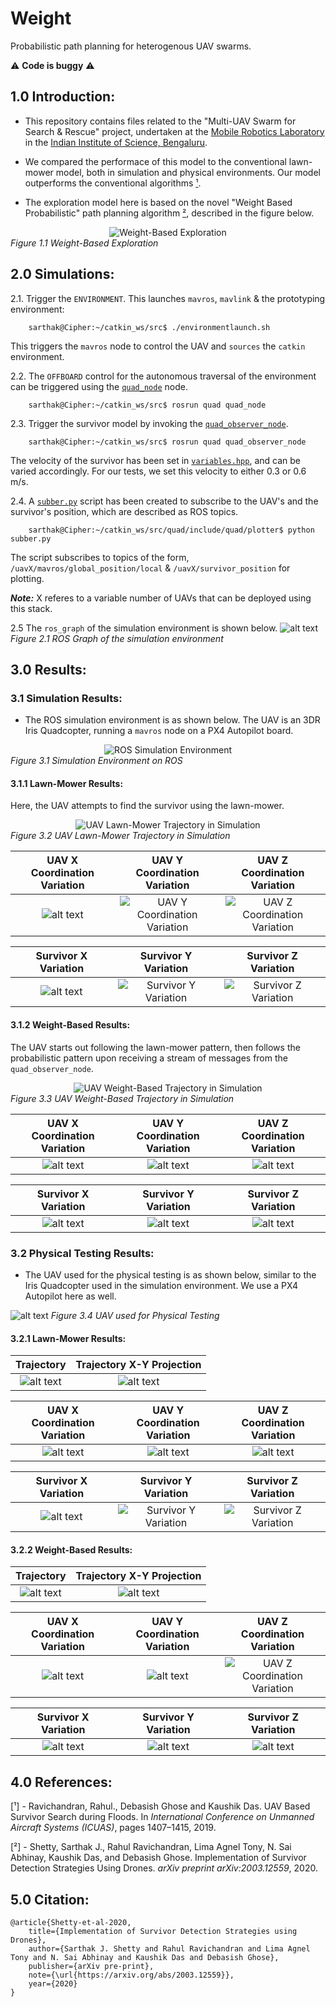# Weight

Probabilistic path planning for heterogenous UAV swarms.

:warning: **Code is buggy** :warning:

## 1.0 Introduction:

+ This repository contains files related to the "Multi-UAV Swarm for Search & Rescue" project, undertaken at the [Mobile Robotics Laboratory](http://aero.iisc.ac.in/people/debasish-ghose/) in the [Indian Institute of Science, Bengaluru](https://iisc.ac.in).

+ We compared the performace of this model to the conventional lawn-mower model, both in simulation and physical environments. Our model outperforms the conventional algorithms [¹](https://github.com/SarthakJShetty/Weight#40-references).

+ The exploration model here is based on the novel "Weight Based Probabilistic" path planning algorithm [²](https://github.com/SarthakJShetty/Weight#40-references), described in the figure below.


<div style="text-align:center">
        <img src="https://raw.githubusercontent.com/SarthakJShetty/Weight/master/assets/Weightage.jpg" alt="Weight-Based Exploration">
</div>
<i>Figure 1.1 Weight-Based Exploration</i>

## 2.0 Simulations:

2.1. Trigger the ```ENVIRONMENT```. This launches ```mavros```, ```mavlink``` & the prototyping environment:

        sarthak@Cipher:~/catkin_ws/src$ ./environmentlaunch.sh

This triggers the ```mavros``` node to control the UAV and ```sources``` the ```catkin``` environment.

2.2. The ```OFFBOARD```  control for the autonomous traversal of the environment can be triggered using the [```quad_node```](https://github.com/SarthakJShetty/Weight/blob/master/quad/src/quad_node.cpp) node.

        sarthak@Cipher:~/catkin_ws/src$ rosrun quad quad_node

2.3. Trigger the survivor model by invoking the [```quad_observer_node```](https://github.com/SarthakJShetty/Weight/blob/master/quad/src/quad_node.cpp).

        sarthak@Cipher:~/catkin_ws/src$ rosrun quad quad_observer_node

The velocity of the survivor has been set in [```variables.hpp```](https://github.com/SarthakJShetty/Weight/blob/master/quad/include/quad/variables/variables.hpp), and can be varied accordingly. For our tests, we set this velocity to either 0.3 or 0.6 m/s.

2.4. A [```subber.py```](https://github.com/SarthakJShetty/Weight/blob/master/quad/include/quad/plotter/subber.py) script has been created to subscribe to the UAV's and the survivor's position, which are described as ROS topics.

        sarthak@Cipher:~/catkin_ws/src/quad/include/quad/plotter$ python subber.py

The script subscribes to topics of the form, ```/uavX/mavros/global_position/local``` & ```/uavX/survivor_position``` for plotting.

***Note:*** X referes to a variable number of UAVs that can be deployed using this stack.

2.5 The ```ros_graph``` of the simulation environment is shown below.
![alt text](https://raw.githubusercontent.com/SarthakJShetty/Weight/master/assets/rosgraph.png "ROS Graph")
<i>Figure 2.1 ROS Graph of the simulation environment</i>

## 3.0 Results:

### 3.1 Simulation Results:

+ The ROS simulation environment is as shown below. The UAV is an 3DR Iris Quadcopter, running a ```mavros``` node on a PX4 Autopilot board.

<div style="text-align:center">
        <img src="https://raw.githubusercontent.com/SarthakJShetty/Weight/master/assets/ROS_Environment.png" alt="ROS Simulation Environment">
</div>
<i>Figure 3.1 Simulation Environment on ROS</i>

#### 3.1.1 Lawn-Mower Results:

Here, the UAV attempts to find the survivor using the lawn-mower.

<div style="text-align:center">
        <img src="https://raw.githubusercontent.com/SarthakJShetty/Weight/master/assets/SimLMTrajectories.png" alt="UAV Lawn-Mower Trajectory in Simulation">
</div>
<i>Figure 3.2 UAV Lawn-Mower Trajectory in Simulation</i>

UAV X Coordination Variation           |  UAV Y Coordination Variation | UAV Z Coordination Variation
:-------------------------:|:-------------------------:|:---------:
![alt text](https://raw.githubusercontent.com/SarthakJShetty/Weight/master/assets/SimLMUAV1CoordinatesX.png "UAV X Coordination Variation") |  ![](https://raw.githubusercontent.com/SarthakJShetty/Weight/master/assets/SimLMUAV1CoordinatesY.png "UAV Y Coordination Variation") | ![](https://raw.githubusercontent.com/SarthakJShetty/Weight/master/assets/SimLMUAV1CoordinatesZ.png "UAV Z Coordination Variation")

Survivor X Variation             |  Survivor Y Variation | Survivor Z Variation
:-------------------------:|:-------------------------:|:---------:
![alt text](https://raw.githubusercontent.com/SarthakJShetty/Weight/master/assets/SimLMSurvivorX.png "Survivor X Variation")  |  ![](https://raw.githubusercontent.com/SarthakJShetty/Weight/master/assets/SimLMSurvivorY.png "Survivor Y Variation") | ![](https://raw.githubusercontent.com/SarthakJShetty/Weight/master/assets/SimLMSurvivorZ.png "Survivor Z Variation")


#### 3.1.2 Weight-Based Results:

The UAV starts out following the lawn-mower pattern, then follows the probabilistic pattern upon receiving a stream of messages from the ```quad_observer_node```.

<div style="text-align:center">
        <img src="https://raw.githubusercontent.com/SarthakJShetty/Weight/master/assets/SimWBTrajectory.png" alt="UAV Weight-Based Trajectory in Simulation">
</div>
<i>Figure 3.3 UAV Weight-Based Trajectory in Simulation</i>

UAV X Coordination Variation           |  UAV Y Coordination Variation | UAV Z Coordination Variation
:-------------------------:|:-------------------------:|:---------:
![alt text](https://raw.githubusercontent.com/SarthakJShetty/Weight/master/assets/SimWBUAV1CoordinatesX.png "UAV X Coordination Variation") | ![alt text](https://raw.githubusercontent.com/SarthakJShetty/Weight/master/assets/SimWBUAV1CoordinatesY.png "UAV Y Coordination Variation") | ![alt text](https://raw.githubusercontent.com/SarthakJShetty/Weight/master/assets/SimWBUAV1CoordinatesZ.png "UAV Z Coordination Variation")

Survivor X Variation             |  Survivor Y Variation | Survivor Z Variation
:-------------------------:|:-------------------------:|:---------:
![alt text](https://raw.githubusercontent.com/SarthakJShetty/Weight/master/assets/SimWBSurvivorX.png "Survivor X Variation") | ![alt text](https://raw.githubusercontent.com/SarthakJShetty/Weight/master/assets/SimWBSurvivorX.png "Survivor Y Variation") | ![alt text](https://raw.githubusercontent.com/SarthakJShetty/Weight/master/assets/SimWBSurvivorX.png "Survivor Z Variation")


### 3.2 Physical Testing Results:

+ The UAV used for the physical testing is as shown below, similar to the Iris Quadcopter used in the simulation environment. We use a PX4 Autopilot here as well.

![alt text](https://raw.githubusercontent.com/SarthakJShetty/Weight/master/assets/PhysicalSetup.png "Physical Testing")
<i>Figure 3.4 UAV used for Physical Testing</i>

#### 3.2.1 Lawn-Mower Results:

Trajectory           |  Trajectory X-Y Projection
:-------------------:|:-------------------------:
![alt text](https://raw.githubusercontent.com/SarthakJShetty/Weight/master/assets/PhyLMTrajectory.png "UAV Lawn-Mower Trajectory during Physical Testing") | ![alt text](https://raw.githubusercontent.com/SarthakJShetty/Weight/master/assets/PhyLMXYProjection.png "UAV Lawn-Mower Trajectory during Physical Testing - XY Projection")

UAV X Coordination Variation           |  UAV Y Coordination Variation | UAV Z Coordination Variation
:-------------------------:|:-------------------------:|:---------:
![alt text](https://raw.githubusercontent.com/SarthakJShetty/Weight/master/assets/PhyLMUAV1CoordinatesX.png "UAV X Coordination Variation") | ![alt text](https://raw.githubusercontent.com/SarthakJShetty/Weight/master/assets/PhyLMUAV1CoordinatesY.png "UAV Y Coordination Variation") | ![alt text](https://raw.githubusercontent.com/SarthakJShetty/Weight/master/assets/PhyLMUAV1CoordinatesZ.png "UAV Z Coordination Variation")

Survivor X Variation             |  Survivor Y Variation | Survivor Z Variation
:-------------------------:|:-------------------------:|:---------:
![alt text](https://raw.githubusercontent.com/SarthakJShetty/Weight/master/assets/PhyLMSurvivorX.png "Survivor X Variation")  | ![](https://raw.githubusercontent.com/SarthakJShetty/Weight/master/assets/PhyLMSurvivorY.png "Survivor Y Variation") | ![](https://raw.githubusercontent.com/SarthakJShetty/Weight/master/assets/PhyLMSurvivorZ.png "Survivor Z Variation")


#### 3.2.2 Weight-Based Results:

Trajectory           |  Trajectory X-Y Projection
:-------------------:|:-------------------------:
![alt text](https://raw.githubusercontent.com/SarthakJShetty/Weight/master/assets/PhyWBTrajectory.png "UAV Weight-Based Trajectory during Physical Testing") | ![alt text](https://raw.githubusercontent.com/SarthakJShetty/Weight/master/assets/PhyWBXYProjection.png "UAV Weight-Based Trajectory during Physical Testing - XY Projection")

UAV X Coordination Variation           |  UAV Y Coordination Variation | UAV Z Coordination Variation
:-------------------------:|:-------------------------:|:---------:
![alt text](https://raw.githubusercontent.com/SarthakJShetty/Weight/master/assets/PhyWBUAV1CoordinatesX.png "UAV X Coordination Variation") | ![alt text](https://raw.githubusercontent.com/SarthakJShetty/Weight/master/assets/PhyWBUAV1CoordinatesY.png "UAV Y Coordination Variation")| ![](https://raw.githubusercontent.com/SarthakJShetty/Weight/master/assets/PhyWBUAV1CoordinatesZ.png "UAV Z Coordination Variation")

Survivor X Variation             |  Survivor Y Variation | Survivor Z Variation
:-------------------------:|:-------------------------:|:---------:
![alt text](https://raw.githubusercontent.com/SarthakJShetty/Weight/master/assets/PhyWBSurvivorX.png "Survivor X Variation") | ![alt text](https://raw.githubusercontent.com/SarthakJShetty/Weight/master/assets/PhyWBSurvivorY.png "Survivor Y Variation") | ![alt text](https://raw.githubusercontent.com/SarthakJShetty/Weight/master/assets/PhyWBSurvivorZ.png "Survivor Z Variation")


## 4.0 References:

[¹] - Ravichandran, Rahul., Debasish Ghose and Kaushik Das. UAV Based Survivor Search during Floods. In *International Conference on Unmanned Aircraft Systems (ICUAS)*, pages 1407–1415, 2019.

[²] - Shetty, Sarthak J., Rahul Ravichandran, Lima Agnel Tony, N. Sai Abhinay, Kaushik Das, and Debasish Ghose. Implementation of Survivor Detection Strategies Using Drones. *arXiv preprint arXiv:2003.12559*, 2020.

## 5.0 Citation:

```
@article{Shetty-et-al-2020,
    title={Implementation of Survivor Detection Strategies using Drones},
    author={Sarthak J. Shetty and Rahul Ravichandran and Lima Agnel Tony and N. Sai Abhinay and Kaushik Das and Debasish Ghose},
    publisher={arXiv pre-print},
    note={\url{https://arxiv.org/abs/2003.12559}},
    year={2020}
}
```